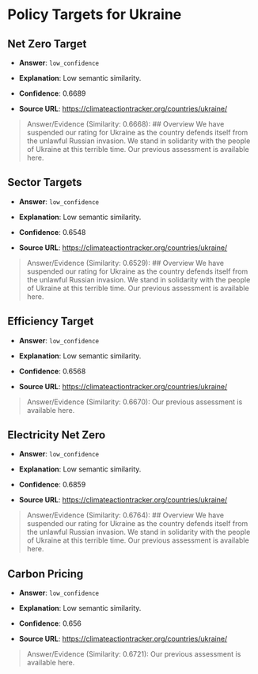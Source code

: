 # Policy Targets for Ukraine


## Net Zero Target

- **Answer**: `low_confidence`

- **Explanation**: Low semantic similarity.

- **Confidence**: 0.6689

- **Source URL**: https://climateactiontracker.org/countries/ukraine/

> Answer/Evidence (Similarity: 0.6668): ## Overview   We have suspended our rating for Ukraine as the country defends itself from the unlawful Russian invasion. We stand in solidarity with the people of Ukraine at this terrible time. Our previous assessment is available here.


## Sector Targets

- **Answer**: `low_confidence`

- **Explanation**: Low semantic similarity.

- **Confidence**: 0.6548

- **Source URL**: https://climateactiontracker.org/countries/ukraine/

> Answer/Evidence (Similarity: 0.6529): ## Overview   We have suspended our rating for Ukraine as the country defends itself from the unlawful Russian invasion. We stand in solidarity with the people of Ukraine at this terrible time. Our previous assessment is available here.


## Efficiency Target

- **Answer**: `low_confidence`

- **Explanation**: Low semantic similarity.

- **Confidence**: 0.6568

- **Source URL**: https://climateactiontracker.org/countries/ukraine/

> Answer/Evidence (Similarity: 0.6670): Our previous assessment is available here.


## Electricity Net Zero

- **Answer**: `low_confidence`

- **Explanation**: Low semantic similarity.

- **Confidence**: 0.6859

- **Source URL**: https://climateactiontracker.org/countries/ukraine/

> Answer/Evidence (Similarity: 0.6764): ## Overview   We have suspended our rating for Ukraine as the country defends itself from the unlawful Russian invasion. We stand in solidarity with the people of Ukraine at this terrible time. Our previous assessment is available here.


## Carbon Pricing

- **Answer**: `low_confidence`

- **Explanation**: Low semantic similarity.

- **Confidence**: 0.656

- **Source URL**: https://climateactiontracker.org/countries/ukraine/

> Answer/Evidence (Similarity: 0.6721): Our previous assessment is available here.
